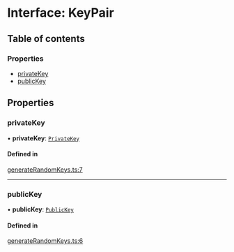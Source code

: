 # Interface: KeyPair

## Table of contents

### Properties

- [privateKey](KeyPair.md#privatekey)
- [publicKey](KeyPair.md#publickey)

## Properties

### privateKey

• **privateKey**: [`PrivateKey`](../classes/PrivateKey.md)

#### Defined in

[generateRandomKeys.ts:7](https://github.com/juanelas/paillier-bigint/blob/928e840/src/ts/generateRandomKeys.ts#L7)

___

### publicKey

• **publicKey**: [`PublicKey`](../classes/PublicKey.md)

#### Defined in

[generateRandomKeys.ts:6](https://github.com/juanelas/paillier-bigint/blob/928e840/src/ts/generateRandomKeys.ts#L6)
